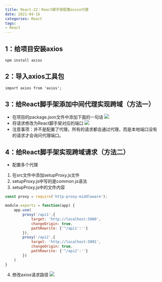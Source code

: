 ```yaml
---
title: React-22：React脚手架配置axios代理
date: 2021-04-16
categories: React
tags: 
- React
---
```

## 1：给项目安装axios
```
npm install axios
```
## 2：导入axios工具包
```
import axios from 'axios';
```
## 3：给React脚手架添加中间代理实现跨域（方法一）
* 在项目的package.json文件中添加下面的一句话
![](https://img-blog.csdnimg.cn/img_convert/87d564072fba939285871702f26e9329.png)
* 将请求修改为React脚手架对应的端口
![](https://img-blog.csdnimg.cn/img_convert/9d076dc9838d439cd31060ee2fbf3ac2.png)
* 注意事项：并不是配置了代理，所有的请求都会通过代理，而是本地端口没有的请求才会询问代理端口。

## 4：给React脚手架实现跨域请求（方法二）
* 配置多个代理
1. 在src文件中添加setupProxy.js文件
2. setupProxy.js中写的是common.js语法
3. setupProxy.js中的文件内容
```js
const proxy = require('http-proxy-middleware');

module.exports = function(app) {
    app.use(
        proxy('/api1',{
            target: 'http://localhost:5000',
            changeOrigin: true,
            pathRewrite: {'^/api1':''}
        }),
        proxy('/api2',{
            target: 'http://localhost:5001',
            changeOrigin: true,
            pathRewrite: {'^/api2':''}
        })
    )
}
```
4. 修改axios请求路径
![](https://img-blog.csdnimg.cn/img_convert/8d52c6ef82f13c6508663282bf1d64ce.png)